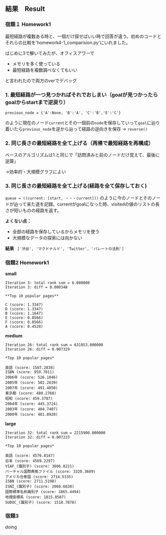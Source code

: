 ## 結果　Result
  ### 宿題１ Homework1
 最短経路が複数ある時と、一個だけ探せばいい時で回答が違う。初めのコードとそれらの比較を'homework4-1_comparision.py'にいれました。
 
はじめに3で解いてみたが、オフィスアワーで


*   メモリを多く使っている
*   最短経路を複数調べなくてもいい

と言われたので両方のverでデバッグ



### **1.   最短経路が一つ見つかればそれでおしまい（goalが見つかったらgoalからstartまで逆戻り）**

`previous_node = {'A':None, 'B':'A', 'C':'B','E':'C'}`

のように現在のノード`current`とその一個前の`node`を保存していって`goal`に辿り着いたら`previous_node`を逆から辿って経路の逆向きを保存 → `reverse()`

### **2.   同じ長さの最短経路を全て上げる（再帰で最短経路を再構成）**
ベースのアルゴリズムは1.と同じで「訪問済みと前のノードだけ覚えて、最後に逆算」

→効率的・大規模グラフによい

### **3.   同じ長さの最短経路を全て上げる(経路を全て保存しておく)**

`queue = ((current: [start, ・・・current]))` のように今のノードとそのノードが辿って来た道を記録。currentがgoalになった時、visitedの値のリストの長さが短いものの経路を返す。

**よくない点：**


*   全部の経路を保存しているからメモリを使う
*   大規模なデータの探索には向かない

**結果**
` ['渋谷', 'マクドナルド', 'Twitter', 'パレートの法則']`

 
  ### 宿題2 Homework1
  **small**

    Iteration 3: total rank sum = 6.000000
    Iteration 3: diff = 0.008348

    **Top 10 popular pages**
    
    C (score: 1.3347)
    D (score: 1.3347)
    B (score: 1.1647)
    E (score: 0.8566)
    F (score: 0.8566)
    A (score: 0.4528)


  **medium**

    Iteration 26: total rank sum = 631853.000000
    Iteration 26: diff = 0.007329

    *Top 10 popular pages*
    
    英語 (score: 1507.2838)
    ISBN (score: 959.7011)
    2006年 (score: 526.1046)
    2005年 (score: 502.2639)
    2007年 (score: 491.4850)
    東京都 (score: 480.2768)
    昭和 (score: 459.3787)
    2004年 (score: 445.3724)
    2003年 (score: 404.7407)
    2000年 (score: 401.8920)
  
  **large**

    Iteration 32: total rank sum = 2215900.000000
    Iteration 32: diff = 0.007233

    *Top 10 popular pages*

    英語 (score: 4576.8147)
    日本 (score: 4569.2297)
    VIAF_(識別子) (score: 3806.8221)
    バーチャル国際典拠ファイル (score: 3320.3689)
    アメリカ合衆国 (score: 2714.5335)
    ISBN (score: 2711.5198)
    ISNI_(識別子) (score: 2060.6638)
    国際標準名称識別子 (score: 1865.4494)
    地理座標系 (score: 1815.8507)
    SUDOC_(識別子) (score: 1518.7878)


### 宿題3
doing
